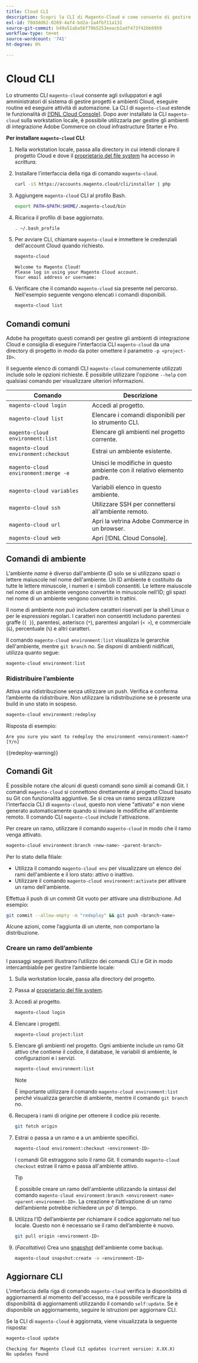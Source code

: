 ```yaml
---
title: Cloud CLI
description: Scopri la CLI di Magento-Cloud e come consente di gestire gli ambienti di sviluppo locali per il progetto di infrastruttura cloud Adobe Commerce.
exl-id: 70dddd62-0269-4af4-bd2a-1a4fbf11a131
source-git-commit: b49a51aba56f79b5253eeacb1adf473f42bb8959
workflow-type: tm+mt
source-wordcount: '741'
ht-degree: 0%

---
```



# Cloud CLI

Lo strumento CLI `magento-cloud` consente agli sviluppatori e agli amministratori di sistema di gestire progetti e ambienti Cloud, eseguire routine ed eseguire attività di automazione. La CLI di `magento-cloud` estende le funzionalità di [[!DNL Cloud Console]](../../get-started/cloud-console.md). Dopo aver installato la CLI `magento-cloud` sulla workstation locale, è possibile utilizzarla per gestire gli ambienti di integrazione Adobe Commerce on cloud infrastructure Starter e Pro.

**Per installare `magento-cloud` CLI**:

1. Nella workstation locale, passa alla directory in cui intendi clonare il progetto Cloud e dove il [proprietario del file system](https://experienceleague.adobe.com/docs/commerce-operations/installation-guide/prerequisites/file-system/configure-permissions.html) ha accesso in _scrittura_.

1. Installare l&#39;interfaccia della riga di comando `magento-cloud`.

   ```bash
   curl -sS https://accounts.magento.cloud/cli/installer | php
   ```

1. Aggiungere `magento-cloud` CLI al profilo Bash.

   ```bash
   export PATH=$PATH:$HOME/.magento-cloud/bin
   ```

1. Ricarica il profilo di base aggiornato.

   ```bash
   . ~/.bash_profile
   ```

1. Per avviare CLI, chiamare `magento-cloud` e immettere le credenziali dell&#39;account Cloud quando richiesto.

   ```bash
   magento-cloud
   ```

   ```
   Welcome to Magento Cloud!
   Please log in using your Magento Cloud account.
   Your email address or username:
   ```

1. Verificare che il comando `magento-cloud` sia presente nel percorso. Nell&#39;esempio seguente vengono elencati i comandi disponibili.

   ```bash
   magento-cloud list
   ```

## Comandi comuni

Adobe ha progettato questi comandi per gestire gli ambienti di integrazione Cloud e consiglia di eseguire l&#39;interfaccia CLI `magento-cloud` da una directory di progetto in modo da poter omettere il parametro `-p <project-ID>`.

Il seguente elenco di comandi CLI `magento-cloud` comunemente utilizzati include solo le opzioni richieste. È possibile utilizzare l&#39;opzione `--help` con qualsiasi comando per visualizzare ulteriori informazioni.

| Comando | Descrizione |
| ------------------------------------ | -------------------------------------------------- |
| `magento-cloud login` | Accedi al progetto. |
| `magento-cloud list` | Elencare i comandi disponibili per lo strumento CLI. |
| `magento-cloud environment:list` | Elencare gli ambienti nel progetto corrente. |
| `magento-cloud environment:checkout` | Estrai un ambiente esistente. |
| `magento-cloud environment:merge -e` | Unisci le modifiche in questo ambiente con il relativo elemento padre. |
| `magento-cloud variables` | Variabili elenco in questo ambiente. |
| `magento-cloud ssh` | Utilizzare SSH per connettersi all&#39;ambiente remoto. |
| `magento-cloud url` | Apri la vetrina Adobe Commerce in un browser. |
| `magento-cloud web` | Apri [!DNL Cloud Console]. |

## Comandi di ambiente

L&#39;ambiente _name_ è diverso dall&#39;ambiente _ID_ solo se si utilizzano spazi o lettere maiuscole nel nome dell&#39;ambiente. Un ID ambiente è costituito da tutte le lettere minuscole, i numeri e i simboli consentiti. Le lettere maiuscole nel nome di un ambiente vengono convertite in minuscole nell’ID; gli spazi nel nome di un ambiente vengono convertiti in trattini.

Il nome di ambiente _non può_ includere caratteri riservati per la shell Linux o per le espressioni regolari. I caratteri non consentiti includono parentesi graffe (`{ }`), parentesi, asterisco (`*`), parentesi angolari (`< >`), e commerciale (`&`), percentuale (`%`) e altri caratteri.

Il comando `magento-cloud environment:list` visualizza le gerarchie dell&#39;ambiente, mentre `git branch` no. Se disponi di ambienti nidificati, utilizza quanto segue:

```bash
magento-cloud environment:list
```

### Ridistribuire l’ambiente

Attiva una ridistribuzione senza utilizzare un push. Verifica e conferma l’ambiente da ridistribuire. Non utilizzare la ridistribuzione se è presente una build in uno stato in sospeso.

```bash
magento-cloud environment:redeploy
```

Risposta di esempio:

```
Are you sure you want to redeploy the environment <environment-name>? [Y/n]
```

{{redeploy-warning}}

## Comandi Git

È possibile notare che alcuni di questi comandi sono simili ai comandi Git. I comandi `magento-cloud` si connettono direttamente al progetto Cloud basato su Git con funzionalità aggiuntive. Se si crea un ramo senza utilizzare l&#39;interfaccia CLI di `magento-cloud`, questo non viene &quot;attivato&quot; e non viene generato automaticamente quando si inviano le modifiche all&#39;ambiente remoto. Il comando CLI `magento-cloud` include l&#39;attivazione.

Per creare un ramo, utilizzare il comando `magento-cloud` in modo che il ramo venga attivato.

```bash
magento-cloud environment:branch <new-name> <parent-branch>
```

Per lo stato della filiale:

- Utilizza il comando `magento-cloud env` per visualizzare un elenco dei rami dell&#39;ambiente e il loro stato: attivo o inattivo.
- Utilizzare il comando `magento-cloud environment:activate` per attivare un ramo dell&#39;ambiente.

Effettua il push di un commit Git vuoto per attivare una distribuzione. Ad esempio:

```bash
git commit --allow-empty -m "redeploy" && git push <branch-name>
```

Alcune azioni, come l’aggiunta di un utente, non comportano la distribuzione.

### Creare un ramo dell’ambiente

I passaggi seguenti illustrano l’utilizzo dei comandi CLI e Git in modo intercambiabile per gestire l’ambiente locale:

1. Sulla workstation locale, passa alla directory del progetto.

1. Passa al [proprietario del file system](https://experienceleague.adobe.com/docs/commerce-operations/installation-guide/prerequisites/file-system/configure-permissions.html).

1. Accedi al progetto.

   ```bash
   magento-cloud login
   ```

1. Elencare i progetti.

   ```bash
   magento-cloud project:list
   ```

1. Elencare gli ambienti nel progetto. Ogni ambiente include un ramo Git attivo che contiene il codice, il database, le variabili di ambiente, le configurazioni e i servizi.

   ```bash
   magento-cloud environment:list
   ```

   >[!NOTE]
   >
   >È importante utilizzare il comando `magento-cloud environment:list` perché visualizza gerarchie di ambiente, mentre il comando `git branch` no.

1. Recupera i rami di origine per ottenere il codice più recente.

   ```bash
   git fetch origin
   ```

1. Estrai o passa a un ramo e a un ambiente specifici.

   ```bash
   magento-cloud environment:checkout <environment-ID>
   ```

   I comandi Git estraggono solo il ramo Git. Il comando `magento-cloud checkout` estrae il ramo e passa all&#39;ambiente attivo.

   >[!TIP]
   >
   >È possibile creare un ramo dell&#39;ambiente utilizzando la sintassi del comando `magento-cloud environment:branch <environment-name> <parent-environment-ID>`. La creazione e l’attivazione di un ramo dell’ambiente potrebbe richiedere un po’ di tempo.

1. Utilizza l’ID dell’ambiente per richiamare il codice aggiornato nel tuo locale. Questo non è necessario se il ramo dell’ambiente è nuovo.

   ```bash
   git pull origin <environment-ID>
   ```

1. (_Facoltativo_) Crea uno [snapshot](../storage/snapshots.md) dell&#39;ambiente come backup.

   ```bash
   magento-cloud snapshot:create -e <environment-ID>
   ```

## Aggiornare CLI

L&#39;interfaccia della riga di comando `magento-cloud` verifica la disponibilità di aggiornamenti al momento dell&#39;accesso, ma è possibile verificare la disponibilità di aggiornamenti utilizzando il comando `self:update`. Se è disponibile un aggiornamento, seguire le istruzioni per aggiornare CLI.

Se la CLI di `magento-cloud` è aggiornata, viene visualizzata la seguente risposta:

```bash
magento-cloud update
```

```
Checking for Magento Cloud CLI updates (current version: X.XX.X)
No updates found
```
